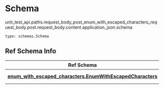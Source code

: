 # Schema
unit_test_api.paths.request_body_post_enum_with_escaped_characters_request_body.post.request_body.content.application_json.schema
```
type: schemas.Schema
```

## Ref Schema Info
Ref Schema | Input Type | Output Type
---------- | ---------- | -----------
[**enum_with_escaped_characters.EnumWithEscapedCharacters**](../../../../../../components/schema/enum_with_escaped_characters.md) | typing.Literal["foo\nbar", "foo\rbar"] | typing.Literal["foo\nbar", "foo\rbar"]
